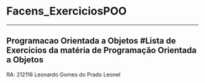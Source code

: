 # Facens_ExerciciosPOO
------------------------------------------------------
Programacao Orientada a Objetos
#Lista de Exercícios da matéria de Programação Orientada a Objetos
------------------------------------------------------
RA: 212116
Leonardo Gomes do Prado Leonel
